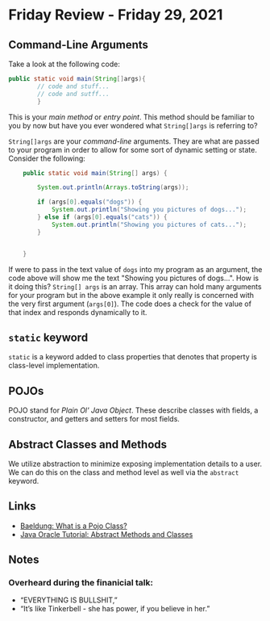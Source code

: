 # Friday Review - Friday 29, 2021

## Command-Line Arguments

Take a look at the following code:

```java
public static void main(String[]args){
        // code and stuff...
        // code and sutff...
        }
```

This is your _main method_ or _entry point_. This method should be familiar to you by now but have you ever wondered what `String[]args` is referring to? 

`String[]args` are your _command-line_ arguments. They are what are passed to your program in order to allow for some sort of dynamic setting or state. Consider the following:

```java
    public static void main(String[] args) {

        System.out.println(Arrays.toString(args));

        if (args[0].equals("dogs")) {
            System.out.println("Showing you pictures of dogs...");
        } else if (args[0].equals("cats")) {
            System.out.println("Showing you pictures of cats...");
        }


    }
```

If were to pass in the text value of `dogs` into my program as an argument, the code above will show me the text "Showing you pictures of dogs...". How is it doing this? `String[] args` is an array. This array can hold many arguments for your program but in the above example it only really is concerned with the very first argument (`args[0]`). The code does a check for the value of that index and responds dynamically to it. 

## `static` keyword

`static` is a keyword added to class properties that denotes that property is class-level implementation. 

## POJOs 

POJO stand for _Plain Ol' Java Object_. These describe classes with fields, a constructor, and getters and setters for most fields. 

## Abstract Classes and Methods

We utilize abstraction to minimize exposing implementation details to a user. We can do this on the class and method level as well via the  `abstract` keyword.

## Links

- [Baeldung: What is a Pojo Class?](https://www.baeldung.com/java-pojo-class)
- [Java Oracle Tutorial: Abstract Methods and Classes](https://docs.oracle.com/javase/tutorial/java/IandI/abstract.html)

## Notes

### Overheard during the finanicial talk: 
- “EVERYTHING IS BULLSHIT,”
- “It’s like Tinkerbell - she has power, if you believe in her.”